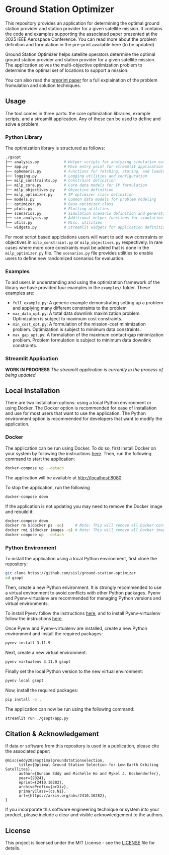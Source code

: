 # Ground Station Optimizer

This repository provides an application for determining the optimal ground station provider and station provider for a 
given satellite mission. It contains the code and examples supporting the associated paper presented at the 2025 IEEE 
Aerospace Conference. You can read more about the problem definition and formulation in the pre-print available here
(to be updated).

Ground Station Optimizer helps satellite operators determine the optimal ground station provider and station provider for
a given satellite mission. The application solves the multi-objective optimization problem to determine the optimal 
set of locations to support a mission.

You can also read the [preprint paper](https://arxiv.org/abs/2410.16282) for a full explaination of the problem fromulation 
and solution techniques.

## Usage

The tool comes in three parts: the core optimization libraries, example scripts, and a streamlit application.
Any of these can be used to define and solve a problem.

### Python Library

The optimization library is structured as follows:

```bash
./gsopt
├── analysis.py           # Helper scripts for analyzing simulation outputs
├── app.py                # Main entry point for streamlit application
├── ephemeris.py          # Functions for fetching, storing, and loading satellite ephemeris
├── logging.py            # Logging utilities and configuration
├── milp_constraints.py   # Constraint definition
├── milp_core.py          # Core data models for IP formulation
├── milp_objectives.py    # Objective definition
├── milp_optimizer.py     # IP optimizer class definition
├── models.py             # Common data models for problem modeling
├── optimizer.py          # Base optimizer class
├── plots.py              # Plotting utilities
├── scenarios.py          # Simulation scenario definition and generation tools
├── sim_analysis.py       # Additional helper functions for simulation analysis
├── utils.py              # Misc. utilities
└── widgets.py            # Streamlit widgets for application definition
```

For most script based applciations users will want to add new constraints or objectives in `milp_constraint.py` or
`milp_objectives.py` respectively. In rare cases where more core constraints must be added that is done in the 
`milp_optimizer.py` file. The `scenarios.py` file provides utilities to enable users to define new randomized scenarios
for evaluation.

### Examples

To aid users in understanding and using the optimization framework of the library we have provided four examples in 
the `examples/` folder. These examples are:

- `full_example.py`: A generic example demonstrating setting up a problem and applying many different constraints to the problem
- `max_data_opt.py`: A total data downlink maximization problem. Optimization is subject to maximum cost constraints.
- `min_cost_opt.py`: A formulation of the mission-cost minimization problem. Optimization is subject to minimum data constraints.
- `max_gap_opt.py`: A formulation of the maximum contact-gap minimization problem. Problem formulation is subject to minimum data downlink constraints.

### Streamlit Application

**WORK IN PROGRESS** _The streamlit application is currently in the process of being updated_ 

## Local Installation

There are two installation options: using a local Python environment or using Docker. The Docker option is recommended
for ease of installation and use for most users that want to use the application. The Python environment option is
recommended for developers that want to modify the application.

### Docker

The application can be run using Docker. To do so, first install Docker on your system by following the instructions
[here](https://docs.docker.com/get-docker/). Then, run the following command to start the application:

```bash
docker-compose up --detach
```

The application will be available at [http://localhost:8080](http://localhost:8080).

To stop the application, run the following

```bash
docker-compose down
```

If the application is not updating you may need to remove the Docker image and rebuild it:

```bash
docker-compose down
docker rm $(docker ps -aq)     # Note: This will remove all Docker containers
docker rmi $(docker images -q) # Note: This will remove all Docker images
docker-compose up --detach
```

### Python Environment

To install the application using a local Python environment, first clone the repository:

```bash
git clone https://github.com/sisl/ground-station-optimizer
cd gsopt
```

Then, create a new Python environment. It is strongly recommended to use a virtual environment to avoid conflicts with
other Python packages. Pyenv and Pyenv-virtualenv are recommended for managing Python versions and virtual environments.

To install Pyenv follow the instructions [here](https://github.com/pyenv/pyenv?tab=readme-ov-file#installation), and to
install Pyenv-virtualenv follow the instructions [here](https://github.com/pyenv/pyenv-virtualenv?tab=readme-ov-file#installation).

Once Pyenv and Pyenv-virtualenv are installed, create a new Python environment and install the required packages:

```bash
pyenv install 3.11.9
```

Next, create a new virtual environment:

```bash
pyenv virtualenv 3.11.9 gsopt
```

Finally set the local Python version to the new virtual environment:

```bash
pyenv local gsopt
```

Now, install the required packages:

```bash
pip install -e .
```

The application can now be run using the following command:

```bash
streamlit run ./gsopt/app.py
```

## Citation & Acknowledgement

If data or software from this repository is used in a publication, please cite the associated paper:

```
@misc{eddy2024optimalgroundstationselection,
      title={Optimal Ground Station Selection for Low-Earth Orbiting Satellites}, 
      author={Duncan Eddy and Michelle Ho and Mykel J. Kochenderfer},
      year={2024},
      eprint={2410.16282},
      archivePrefix={arXiv},
      primaryClass={cs.NI},
      url={https://arxiv.org/abs/2410.16282}, 
}
```

If you incorporate this software engineering technique or system into your product, please include a 
clear and visible acknowledgement to the authors.

## License

This project is licensed under the MIT License - see the [LICENSE](LICENSE) file for details.
